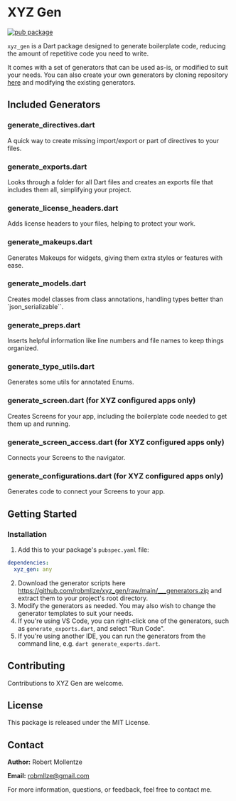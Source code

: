 # XYZ Gen

[![pub package](https://img.shields.io/pub/v/xyz_gen.svg)](https://pub.dev/packages/xyz_gen)

`xyz_gen` is a Dart package designed to generate boilerplate code, reducing the amount of repetitive code you need to write.

It comes with a set of generators that can be used as-is, or modified to suit your needs. You can also create your own generators by cloning repository [here](https://github.com/robmllze/xyz_gen) and modifying the existing generators.

## Included Generators

### generate_directives.dart
A quick way to create missing import/export or part of directives to your files.

### generate_exports.dart
Looks through a folder for all Dart files and creates an exports file that includes them all, simplifying your project.

### generate_license_headers.dart
Adds license headers to your files, helping to protect your work.

### generate_makeups.dart
Generates Makeups for widgets, giving them extra styles or features with ease.

### generate_models.dart
Creates model classes from class annotations, handling types better than `json_serializable``.

### generate_preps.dart
Inserts helpful information like line numbers and file names to keep things organized.

### generate_type_utils.dart
Generates some utils for annotated Enums.

### generate_screen.dart (for XYZ configured apps only)
Creates Screens for your app, including the boilerplate code needed to get them up and running.

### generate_screen_access.dart (for XYZ configured apps only)
Connects your Screens to the navigator.

### generate_configurations.dart (for XYZ configured apps only)
Generates code to connect your Screens to your app.

## Getting Started

### Installation

1. Add this to your package's `pubspec.yaml` file:

```yaml
dependencies:
  xyz_gen: any
```

2. Download the generator scripts here https://github.com/robmllze/xyz_gen/raw/main/___generators.zip and extract them to your project's root directory.
3. Modify the generators as needed. You may also wish to change the generator templates to suit your needs.
4. If you're using VS Code, you can right-click one of the generators, such as `generate_exports.dart`, and select "Run Code".
5. If you're using another IDE, you can run the generators from the command line, e.g. `dart generate_exports.dart`.

## Contributing

Contributions to XYZ Gen are welcome.

## License

This package is released under the MIT License.

## Contact

**Author:** Robert Mollentze

**Email:** robmllze@gmail.com

For more information, questions, or feedback, feel free to contact me.